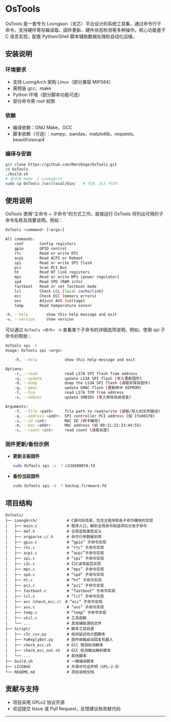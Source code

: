 # OsTools

OsTools 是一套专为 Loongson（龙芯）平台设计的系统工具集，通过命令行子命令，支持硬件寄存器读取、固件更新、硬件状态检测等多种操作。核心功能基于 C 语言实现，配套 Python/Shell 脚本辅助数据处理和自动化运维。

## 安装说明

### 环境要求

- 支持 LoongArch 架构 Linux（部分兼容 MIPS64）
- 需预装 gcc、make
- Python 环境（部分脚本功能可选）
- 部分命令需 root 权限

### 依赖

- 编译依赖：GNU Make、GCC
- 脚本依赖（可选）：numpy、pandas、matplotlib、requests、beautifulsoup4

### 编译与安装

```bash
git clone https://github.com/MarsDoge/OsTools.git
cd OsTools
./build.sh
# 或手动 make -C LoongArch
sudo cp OsTools /usr/local/bin/   # 可选，加入 PATH
```

## 使用说明

OsTools 使用“主命令 + 子命令”的方式工作。直接运行 OsTools 将列出可用的子命令名称及简要说明。例如：

```bash
OsTools <command> [<args>]

All commands:
    conf       Config registers
    gpio       GPIO control
    rtc        Read or write RTC
    acpi       Read ACPI or Reboot
    spi        Read or write SPI flash
    pci        Scan PCI Bus
    ht         Read HT link registers
    mps        Read or write MPS (power regulator)
    spd        Read SPD (RAM info)
    fastboot   Read or set fastboot mode
    lcl        Check LCL (local cache/link)
    ecc        Check ECC (memory errors)
    avs        Adjust AVS (voltage)
    temp       Read temperature sensor

-h, --help        show this help message and exit  
-v, --version     show version
```

可以通过 `OsTools <命令> -h` 查看某个子命令的详细选项说明。例如，使用 spi 子命令的帮助：

```bash
OsTools spi -h
Usage: OsTools spi <args>

    -h, --help            show this help message and exit

Options:
    -r, --read            read LS7A SPI flash from address
    -u, --update          update LS3A SPI flash (写入更新固件)
    -d, --dump            dump the LS3A SPI flash (读取并保存固件)
    -g, --gmac            update GMAC flash (更新网卡 EEPROM)
    -t, --tcm             read LS7A TCM from address
    -s, --smbios          update SMBIOS (写入修改系统信息)

Arguments:
    -f, --file <path>     file path to read/write (读取/写入的文件路径)
    -a, --address <addr>  SPI controller PCI address (如 1fe001f0)
    -i, --id <int>        MAC ID (网卡编号)
    -m, --mac <addr>      MAC address (如 00:11:22:33:44:55)
    -c, --count <int>     read count (读取长度)
```

### 固件更新/备份示例

- **更新主板固件**  
  ```bash
  sudo OsTools spi -u -f LS3A50007A.fd
  ```

- **备份当前固件**  
  ```bash
  sudo OsTools spi -d -f backup_firmware.fd
  ```

## 项目结构

```text
OsTools/
├── LoongArch/             # C源代码目录，包含主程序和各子命令模块的实现  
│   ├── main.c             # 程序入口，解析全局命令和选项后分发子命令  
│   ├── def.h              # 全局宏和类型定义
│   ├── argparse.c/.h      # 命令行参数解析库
│   ├── gpio.c             # “gpio” 子命令实现
│   ├── rtc.c              # “rtc” 子命令实现
│   ├── acpi.c             # “acpi”子命令实现
│   ├── spi.c              # “spi” 子命令实现
│   ├── i2c.c              # I2C读写底层实现
│   ├── mps.c              # “mps” 子命令实现
│   ├── spd.c              # “spd” 子命令实现
│   ├── ht.c               # “ht” 子命令实现
│   ├── pci.c              # “pci” 子命令实现
│   ├── fastboot.c         # “fastboot” 子命令实现
│   ├── lcl.c              # “lcl” 子命令实现
│   ├── ecc（check_ecc.c） # “ecc” 子命令实现
│   ├── avs.c              # “avs” 子命令实现
│   ├── temp.c             # “temp” 子命令实现
│   ├── util.c             # 工具函数
│   └── ...                # 其他辅助源码文件
├── Script/                # 脚本工具目录
│   ├── c2c_csv.py         # 核间延迟热力图脚本
│   ├── FwReplyBot.py      # 固件邮箱自动回复机器人
│   ├── check_ecc.sh       # ECC 错误检测脚本
│   ├── check_ecc_out.sh   # ECC 检测输出解析脚本
│   └── ...                # 其他脚本
├── build.sh               # 一键编译脚本
├── LICENSE                # 开源许可证声明（GPL-2.0）
└── README.md              # 项目说明文档
```

## 贡献与支持

- 项目采用 GPLv2 协议开源
- 欢迎提交 Issue 或 Pull Request，反馈建议和贡献代码

---
